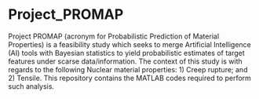 # Project_PROMAP
Project PROMAP (acronym for Probabilistic Prediction of Material Properties) is a feasibility study which seeks to merge Artificial Intelligence (AI) tools with Bayesian statistics to yield probabilistic estimates of target features under scarse data/information. The context of this study is with regards to the following Nuclear material properties: 1) Creep rupture; and 2) Tensile. This repository contains the MATLAB codes required to perform such analysis.
